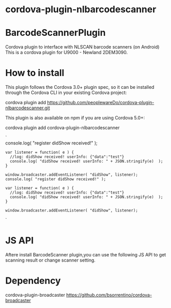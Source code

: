 # cordova-plugin-nlbarcodescanner

# BarcodeScannerPlugin
Cordova plugin to interface with NLSCAN barcode scanners (on Android)
This is a cordova plugin for U9000 - Newland 2DEM3090.

# How to install
This plugin follows the Cordova 3.0+ plugin spec, so it can be installed through the Cordova CLI in your existing Cordova project:

cordova plugin add https://github.com/peoplewareDo/cordova-plugin-nlbarcodescanner.git

This plugin is also available on npm if you are using Cordova 5.0+:

cordova plugin add cordova-plugin-nlbarcodescanner


`   
    console.log( "register didShow received!" );

    var listener = function( e ) {
      //log: didShow received! userInfo: {"data":"test"}
      console.log( "didShow received! userInfo: " + JSON.stringify(e)  );
    }

    window.broadcaster.addEventListener( "didShow", listener);    console.log( "register didShow received!" );

    var listener = function( e ) {
      //log: didShow received! userInfo: {"data":"test"}
      console.log( "didShow received! userInfo: " + JSON.stringify(e)  );
    }

    window.broadcaster.addEventListener( "didShow", listener);
`


# JS API
Aftere install BarcodeScanner plugin,you can use the following JS API to get scanning result or change scanner setting.
                                                        
# Dependency
cordova-plugin-broadcaster
https://github.com/bsorrentino/cordova-broadcaster                                                        
